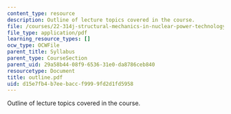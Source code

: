 ```yaml
---
content_type: resource
description: Outline of lecture topics covered in the course.
file: /courses/22-314j-structural-mechanics-in-nuclear-power-technology-fall-2006/d15e7fb4b7eebaccf9999fd2d1fd5958_outline.pdf
file_type: application/pdf
learning_resource_types: []
ocw_type: OCWFile
parent_title: Syllabus
parent_type: CourseSection
parent_uid: 29a58b44-08f9-6536-31e0-da8786ceb840
resourcetype: Document
title: outline.pdf
uid: d15e7fb4-b7ee-bacc-f999-9fd2d1fd5958
---
```

Outline of lecture topics covered in the course.